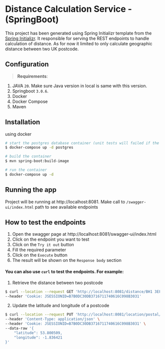 # Distance Calculation Service - (SpringBoot)

This project has been generated using Spring Initializr template from the [Spring Initializr](https://start.spring.io/). 
It responsible for serving the REST endpoints to handle calculation of distance. As for now it limited to only calculate geographic distance between two UK postcode.

## Configuration

> **Requirements**:

1. JAVA `20`. Make sure Java version in local is same with this version.
2. Springboot `3.0.6`.
3. Docker
4. Docker Compose
5. Maven

## Installation

using docker

```bash
# start the postgres database container (unit tests will failed if the database is not running)
$ docker-compose up -d postgres

# build the container
$ mvn spring-boot:build-image

# run the container
$ docker-compose up -d
```

## Running the app

Project will be running at http://localhost:8081. Make call to `/swagger-ui/index.html` path to see available endpoints

## How to test the endpoints

1. Open the swagger page at http://localhost:8081/swagger-ui/index.html
2. Click on the endpoint you want to test
3. Click on the `Try it out` button
4. Fill the required parameter
5. Click on the `Execute` button
6. The result will be shown on the `Response body` section


#### You can also use `curl` to test the endpoints. For example:

1. Retrieve the distance between two postcode
```bash
$ curl --location --request GET 'http://localhost:8081/distance/BH1 3EF/BH1 3ET' \
--header 'Cookie: JSESSIONID=B7B0DC30DB3716711740616C098B3031'
```

2. Update the latitude and longitude of a postcode
```bash
$ curl --location --request PUT 'http://localhost:8081/location/postal/BD981GA' \
--header 'Content-Type: application/json' \
--header 'Cookie: JSESSIONID=B7B0DC30DB3716711740616C098B3031' \
--data-raw '{
    "latitude": 53.800509,
    "longitude": -1.836421
}'
```
